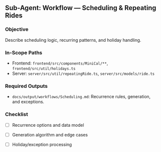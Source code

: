 ## Sub-Agent: Workflow — Scheduling & Repeating Rides

### Objective
Describe scheduling logic, recurring patterns, and holiday handling.

### In-Scope Paths
- Frontend: `frontend/src/components/MiniCal/**`, `frontend/src/util/holidays.ts`
- Server: `server/src/util/repeatingRide.ts`, `server/src/models/ride.ts`

### Required Outputs
- `docs/output/workflows/Scheduling.md`: Recurrence rules, generation, and exceptions.

### Checklist
- [ ] Recurrence options and data model
- [ ] Generation algorithm and edge cases
- [ ] Holiday/exception processing


